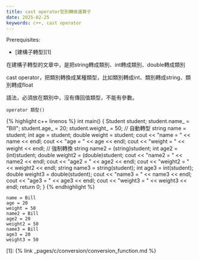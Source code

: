 ```yaml
---
title: cast operator型別轉換運算子
date: 2025-02-25
keywords: c++, cast operator
---
```

Prerequisites:
- [建構子轉型][1]

在建構子轉型的文章中，是把string轉成類別、int轉成類別、double轉成類別

cast operator，把類別轉換成某種類型，比如類別轉成int、類別轉成string、類別轉成float

語法，必須放在類別中，沒有傳回值類型，不能有參數。
```
operator 類型()
```

{% highlight c++ linenos %}
int main() {
  Student student;
  student.name_ = "Bill";
  student.age_ = 20;
  student.weight_ = 50;
  // 自動轉型
  string name = student;
  int age = student;
  double weight = student;
  cout << "name = " << name << endl;
  cout << "age = " << age << endl;
  cout << "weight = " << weight << endl;
  // 強制轉換
  string name2 = (string)student;
  int age2 = (int)student;
  double weight2 = (double)student;
  cout << "name2 = " << name2 << endl;
  cout << "age2 = " << age2 << endl;
  cout << "weight2 = " << weight2 << endl;
  string name3 = string(student);
  int age3 = int(student);
  double weight3 = double(student);
  cout << "name3 = " << name3 << endl;
  cout << "age3 = " << age3 << endl;
  cout << "weight3 = " << weight3 << endl;
  return 0;
}
{% endhighlight %}

```
name = Bill
age = 20
weight = 50
name2 = Bill
age2 = 20
weight2 = 50
name3 = Bill
age3 = 20
weight3 = 50
```

[1]: {% link _pages/c/conversion/conversion_function.md %}
